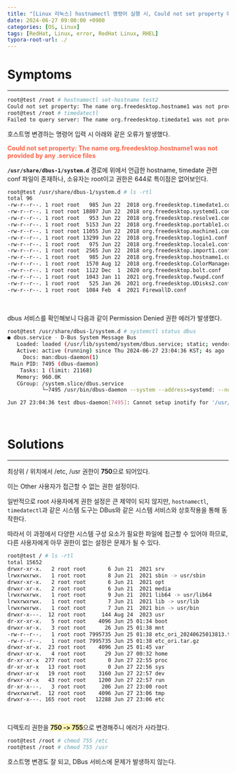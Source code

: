 ```yaml
---
title: "[Linux 리눅스] hostnamectl 명령어 실행 시, Could not set property 에러 발생 (RHEL 8.x)"
date: 2024-06-27 09:00:00 +0900
categories: [OS, Linux]
tags: [RedHat, Linux, error, RedHat Linux, RHEL]
typora-root-url: ./
---
```


# **Symptoms**

---

```bash
root@test /root # hostnamectl set-hostname test2
Could not set property: The name org.freedesktop.hostname1 was not provided by any .service files
root@test /root # timedatectl
Failed to query server: The name org.freedesktop.timedate1 was not provided by any .service files
```

호스트명 변경하는 명령어 입력 시 아래와 같은 오류가 발생했다.

**<span style="color: tomato">Could not set property: The name org.freedesktop.hostname1 was not provided by any .service files</span>**

**`/usr/share/dbus-1/system.d`** 경로에 위에서 언급한 hostname, timedate 관련 conf 파일이 존재하나, 소유자는 root이고 권한은 644로 특이점은 없어보인다.

```bash
root@test /usr/share/dbus-1/system.d # ls -rtl
total 96
-rw-r--r--. 1 root root   985 Jun 22  2018 org.freedesktop.timedate1.conf
-rw-r--r--. 1 root root 18807 Jun 22  2018 org.freedesktop.systemd1.conf
-rw-r--r--. 1 root root   953 Jun 22  2018 org.freedesktop.resolve1.conf
-rw-r--r--. 1 root root  5153 Jun 22  2018 org.freedesktop.portable1.conf
-rw-r--r--. 1 root root 11055 Jun 22  2018 org.freedesktop.machine1.conf
-rw-r--r--. 1 root root 13299 Jun 22  2018 org.freedesktop.login1.conf
-rw-r--r--. 1 root root   975 Jun 22  2018 org.freedesktop.locale1.conf
-rw-r--r--. 1 root root  2565 Jun 22  2018 org.freedesktop.import1.conf
-rw-r--r--. 1 root root   985 Jun 22  2018 org.freedesktop.hostname1.conf
-rw-r--r--. 1 root root  1570 Aug 12  2018 org.freedesktop.ColorManager.conf
-rw-r--r--. 1 root root  1122 Dec  1  2020 org.freedesktop.bolt.conf
-rw-r--r--. 1 root root  1043 Jan 11  2021 org.freedesktop.fwupd.conf
-rw-r--r--. 1 root root   525 Jan 26  2021 org.freedesktop.UDisks2.conf
-rw-r--r--. 1 root root  1084 Feb  4  2021 FirewallD.conf
```



<br/>

dbus 서비스를 확인해보니 다음과 같이 Permission Denied 권한 에러가 발생했다.

```bash
root@test /usr/share/dbus-1/system.d # systemctl status dbus
● dbus.service - D-Bus System Message Bus
   Loaded: loaded (/usr/lib/systemd/system/dbus.service; static; vendor preset: disabled)
   Active: active (running) since Thu 2024-06-27 23:04:36 KST; 4s ago
     Docs: man:dbus-daemon(1)
 Main PID: 7495 (dbus-daemon)
    Tasks: 1 (limit: 21168)
   Memory: 960.0K
   CGroup: /system.slice/dbus.service
           └─7495 /usr/bin/dbus-daemon --system --address=systemd: --nofork --nopidfile --systemd-activation --syslog-only

Jun 27 23:04:36 test dbus-daemon[7495]: Cannot setup inotify for '/usr/share/dbus-1/system.d'; error 'Permission denied'
```



<br/>

# **Solutions**

---

최상위 / 위치에서 /etc, /usr 권한이 **750**으로 되어있다.

이는 Other 사용자가 접근할 수 없는 권한 설정이다.

일반적으로 root 사용자에게 권한 설정은 큰 제약이 되지 않지만, `hostnamectl`, `timedatectl`과 같은 시스템 도구는 DBus와 같은 시스템 서비스와 상호작용을 통해 동작한다.

따라서 이 과정에서 다양한 시스템 구성 요소가 필요한 파일에 접근할 수 있어야 하므로, 다른 사용자에게 아무 권한이 없는 설정은 문제가 될 수 있다.

```bash
root@test / # ls -rtl
total 15652
drwxr-xr-x.   2 root root       6 Jun 21  2021 srv
lrwxrwxrwx.   1 root root       8 Jun 21  2021 sbin -> usr/sbin
drwxr-xr-x.   2 root root       6 Jun 21  2021 opt
drwxr-xr-x.   2 root root       6 Jun 21  2021 media
lrwxrwxrwx.   1 root root       9 Jun 21  2021 lib64 -> usr/lib64
lrwxrwxrwx.   1 root root       7 Jun 21  2021 lib -> usr/lib
lrwxrwxrwx.   1 root root       7 Jun 21  2021 bin -> usr/bin
drwxr-x---.  12 root root     144 Aug 24  2023 usr
dr-xr-xr-x.   5 root root    4096 Jun 25 01:34 boot
drwxr-xr-x.   3 root root      26 Jun 25 01:38 mnt
-rw-r--r--.   1 root root 7995735 Jun 25 01:38 etc_ori_20240625013813.tar.gz
-rw-r--r--.   1 root root 7995735 Jun 25 01:38 etc_ori.tar.gz
drwxr-xr-x.  23 root root    4096 Jun 25 01:45 var
drwxr-xr-x.   4 root root      29 Jun 27 00:32 home
dr-xr-xr-x  277 root root       0 Jun 27 22:55 proc
dr-xr-xr-x   13 root root       0 Jun 27 22:56 sys
drwxr-xr-x   19 root root    3160 Jun 27 22:57 dev
drwxr-xr-x   43 root root    1200 Jun 27 22:57 run
dr-xr-x---.   3 root root     206 Jun 27 23:00 root
drwxrwxrwt.  12 root root    4096 Jun 27 23:06 tmp
drwxr-x---. 165 root root   12288 Jun 27 23:06 etc
```



<br/>

디렉토리 권한을 <span style='background-color:#fff5b1'>**750 -> 755**</span>으로 변경해주니 에러가 사라졌다.

```bash
root@test /root # chmod 755 /etc
root@test /root # chmod 755 /usr
```

호스트명 변경도 잘 되고, DBus 서비스에 문제가 발생하지 않는다.